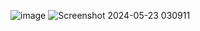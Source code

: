 ![image](https://github.com/Mehedi-Hasan-soft-web-support/Travel-management-System-Project/assets/129537430/0bb2b585-d0c5-4d25-a6dd-877fe62dac95)
![Screenshot 2024-05-23 030911](https://github.com/Mehedi-Hasan-soft-web-support/Travel-management-System-Project/assets/129537430/03a85495-4765-458b-b463-5b07f85a065b)
